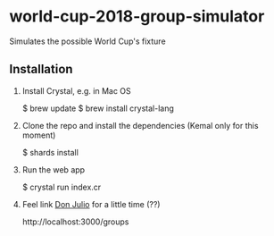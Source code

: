 # world-cup-2018-group-simulator
Simulates the possible World Cup's fixture

## Installation

1. Install Crystal, e.g. in Mac OS

    $ brew update
    $ brew install crystal-lang

2. Clone the repo and install the dependencies (Kemal only for this moment)

    $ shards install

3. Run the web app

    $ crystal run index.cr

3. Feel link [Don Julio](https://en.wikipedia.org/wiki/Julio_Grondona) for a little time (??)

    http://localhost:3000/groups

